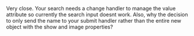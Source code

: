 Very close. Your search needs a change handler to manage the value attribute so currently the search input doesnt work. Also, why the decision to only send the name to your submit handler rather than the entire new object with the show and image properties? 